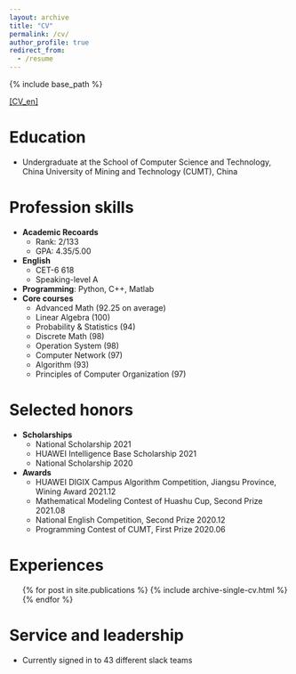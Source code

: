 ```yaml
---
layout: archive
title: "CV"
permalink: /cv/
author_profile: true
redirect_from:
  - /resume
---
```


{% include base_path %}

[[CV_en]](../files/CV_FeiranLi_Eng_2022.pdf)

Education
======
* Undergraduate at the School of Computer Science and Technology, China University of Mining and Technology (CUMT), China

Profession skills
======
* **Academic Recoards**
  * Rank: 2/133
  * GPA: 4.35/5.00
* **English**
  * CET-6  618
  * Speaking-level  A
* **Programming**: Python, C++, Matlab
* **Core courses**
  * Advanced Math (92.25 on average)
  * Linear Algebra (100)
  * Probability & Statistics (94)
  * Discrete Math (98)
  * Operation System (98)
  * Computer Network (97)
  * Algorithm (93)
  * Principles of Computer Organization (97)

Selected honors
======
* **Scholarships**
  - National Scholarship																											2021
  - HUAWEI Intelligence Base Scholarship 													                        2021
  - National Scholarship                                                                                                            2020
* **Awards**
  * HUAWEI DIGIX Campus Algorithm Competition, Jiangsu Province, Wining Award	2021.12    	
  * Mathematical Modeling Contest of Huashu Cup, Second Prize                                    2021.08
  * National English Competition, Second Prize                                                                     2020.12
  * Programming Contest of CUMT, First Prize                                                                       2020.06

Experiences
======
  <ul>{% for post in site.publications %}
    {% include archive-single-cv.html %}
  {% endfor %}</ul>

Service and leadership
======
* Currently signed in to 43 different slack teams

